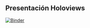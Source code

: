 ## Presentación Holoviews

[![Binder](https://mybinder.org/badge_logo.svg)](https://mybinder.org/v2/gh/RaulPL/talks/master?filepath=pymx2019_holoviews%2Fslides.ipynb)

